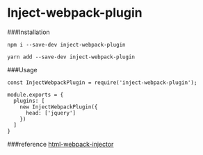 # Inject-webpack-plugin

###Installation

```
npm i --save-dev inject-webpack-plugin
```

```
yarn add --save-dev inject-webpack-plugin
```

###Usage
```
const InjectWebpackPlugin = require('inject-webpack-plugin');

module.exports = {
  plugins: [
    new InjectWebpackPlugin({
      head: ['jquery']
    })
  ]
}
```
###reference
[html-webpack-injector](https://github.com/architgarg/html-webpack-injector)